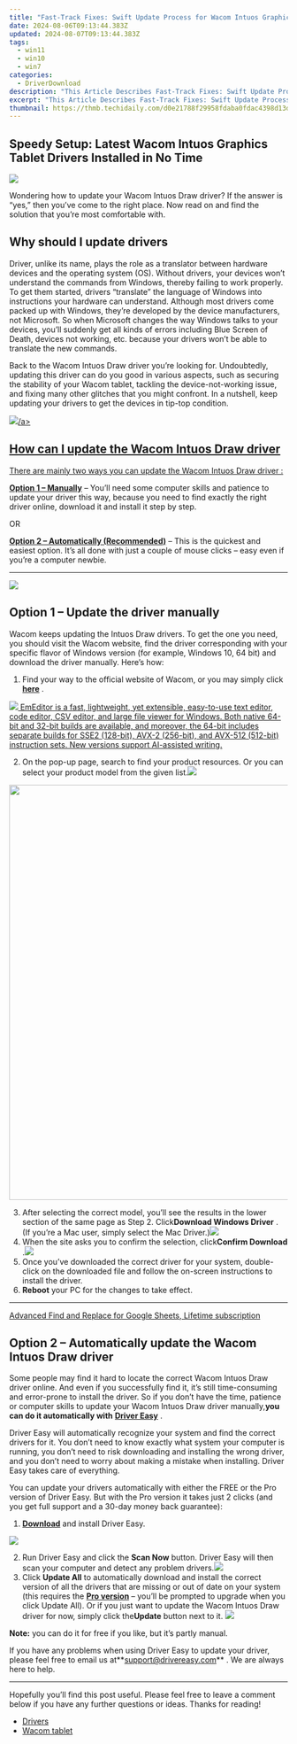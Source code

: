 ```yaml
---
title: "Fast-Track Fixes: Swift Update Process for Wacom Intuos Graphics Device"
date: 2024-08-06T09:13:44.383Z
updated: 2024-08-07T09:13:44.383Z
tags:
  - win11
  - win10
  - win7
categories:
  - DriverDownload
description: "This Article Describes Fast-Track Fixes: Swift Update Process for Wacom Intuos Graphics Device"
excerpt: "This Article Describes Fast-Track Fixes: Swift Update Process for Wacom Intuos Graphics Device"
thumbnail: https://thmb.techidaily.com/d0e21788f29958fdaba0fdac4398d13da9177082545009c2bddd22992fae44fc.jpg
---
```


## Speedy Setup: Latest Wacom Intuos Graphics Tablet Drivers Installed in No Time

![](https://images.drivereasy.com/wp-content/uploads/2019/08/image-142.png)

 Wondering how to update your Wacom Intuos Draw driver? If the answer is “yes,” then you’ve come to the right place. Now read on and find the solution that you’re most comfortable with.

## Why should I update drivers

 Driver, unlike its name, plays the role as a translator between hardware devices and the operating system (OS). Without drivers, your devices won’t understand the commands from Windows, thereby failing to work properly. To get them started, drivers “translate” the language of Windows into instructions your hardware can understand. Although most drivers come packed up with Windows, they’re developed by the device manufacturers, not Microsoft. So when Microsoft changes the way Windows talks to your devices, you’ll suddenly get all kinds of errors including Blue Screen of Death, devices not working, etc. because your drivers won’t be able to translate the new commands.

 Back to the Wacom Intuos Draw driver you’re looking for. Undoubtedly, updating this driver can do you good in various aspects, such as securing the stability of your Wacom tablet, tackling the device-not-working issue, and fixing many other glitches that you might confront. In a nutshell, keep updating your drivers to get the devices in tip-top condition.

<!-- affiliate ads begin -->
<a href="https://store.nero.com/order/checkout.php?PRODS=4729507&QTY=1&AFFILIATE=108875&CART=1"><img src="https://www.nero.com/nero-com-wAssets/img/banners/2023/TIU/Nero_TuneItUp_Screen_2.webp" border="0">/a>
<!-- affiliate ads end -->
## How can I update the Wacom Intuos Draw driver

There are mainly two ways you can update the Wacom Intuos Draw driver :

**[Option 1 – Manually](https://tools.techidaily.com/drivereasy/download/)**  – You’ll need some computer skills and patience to update your driver this way, because you need to find exactly the right driver online, download it and install it step by step.  

 OR  

**[Option 2 – Automatically (Recommended)](https://tools.techidaily.com/drivereasy/download/)**  – This is the quickest and easiest option. It’s all done with just a couple of mouse clicks – easy even if you’re a computer newbie.

---

<!-- affiliate ads begin -->
<a href="https://store.bitdefender.com/affiliate.php?ACCOUNT=BITLATIN&AFFILIATE=108875&PATH=http%3A%2F%2Fwww.bitdefender.com%2Fbusiness%3FAFFILIATE%3D108875%26RESOURCE%3D30%2525%2BOff%2Ball%2BGravityZone%2BProducts"><img src="https://www.bitdefender.com/content/dam/bitdefender/business/campaign/1200X628.png" border="0"></a>
<!-- affiliate ads end -->
## Option 1 – Update the driver manually

 Wacom keeps updating the Intuos Draw drivers. To get the one you need, you should visit the Wacom website, find the driver corresponding with your specific flavor of Windows version (for example, Windows 10, 64 bit) and download the driver manually. Here’s how:

1. Find your way to the official website of Wacom, or you may simply click **[here](https://www.wacom.com/en-cn/support/product-support/drivers?field%5Fsupported%5Fos%5Ftid=50&field%5Fsupported%5Ftablets%5Ftid=All)**  .
<!-- affiliate ads begin -->
<a href="https://shop.emeditor.com/order/checkout.php?PRODS=4610657&QTY=1&AFFILIATE=108875&CART=1"><img src="https://www.emeditor.com/wp-content/uploads/2024/06/emeditor_chat_ai.png" border="0">
EmEditor is a fast, lightweight, yet extensible, easy-to-use text editor, code editor, CSV editor, and large file viewer for Windows. Both native 64-bit and 32-bit builds are available, and moreover, the 64-bit includes separate builds for SSE2 (128-bit), AVX-2 (256-bit), and AVX-512 (512-bit) instruction sets. New versions support AI-assisted writing.</a>
<!-- affiliate ads end -->
2. On the pop-up page, search to find your product resources. Or you can select your product model from the given list.![](https://images.drivereasy.com/wp-content/uploads/2019/08/image-151.png)
<!-- affiliate ads begin -->
<a href="https://zebaoaffiliateprogram.pxf.io/c/5597632/1853659/21526" target="_top" id="1853659"><img src="//a.impactradius-go.com/display-ad/21526-1853659" border="0" alt="" width="1920" height="750"/></a><img height="0" width="0" src="https://imp.pxf.io/i/5597632/1853659/21526" style="position:absolute;visibility:hidden;" border="0" />
<!-- affiliate ads end -->
3. After selecting the correct model, you’ll see the results in the lower section of the same page as Step 2\. Click**Download Windows Driver** . (If you’re a Mac user, simply select the Mac Driver.)![](https://images.drivereasy.com/wp-content/uploads/2019/08/image-155.png)
4. When the site asks you to confirm the selection, click**Confirm Download** .![](https://images.drivereasy.com/wp-content/uploads/2019/08/image-157.png)
5. Once you’ve downloaded the correct driver for your system, double-click on the downloaded file and follow the on-screen instructions to install the driver.
6. **Reboot** your PC for the changes to take effect.

---

<!-- affiliate ads begin -->
<a href="https://secure.2checkout.com/order/checkout.php?PRODS=4729642&QTY=1&AFFILIATE=108875&CART=1">Advanced Find and Replace for Google Sheets, Lifetime subscription</a>
<!-- affiliate ads end -->
## Option 2 – Automatically update the Wacom Intuos Draw driver

 Some people may find it hard to locate the correct Wacom Intuos Draw driver online. And even if you successfully find it, it’s still time-consuming and error-prone to install the driver. So if you don’t have the time, patience or computer skills to update your Wacom Intuos Draw driver manually,**you can do it automatically with** **[Driver Easy](https://tools.techidaily.com/drivereasy/download/)**  .

 Driver Easy will automatically recognize your system and find the correct drivers for it. You don’t need to know exactly what system your computer is running, you don’t need to risk downloading and installing the wrong driver, and you don’t need to worry about making a mistake when installing. Driver Easy takes care of everything.

 You can update your drivers automatically with either the FREE or the Pro version of Driver Easy. But with the Pro version it takes just 2 clicks (and you get full support and a 30-day money back guarantee):

1. **[Download](https://tools.techidaily.com/drivereasy/download/)**  and install Driver Easy.
<!-- affiliate ads begin -->
<a href="https://secure.2checkout.com/order/checkout.php?PRODS=33729450&QTY=1&AFFILIATE=108875&CART=1"><img src="https://secure.avangate.com/images/merchant/7f687767ccf20fcea1c9dc4a5adc2326/Digisigner_banner_728_x_90_color_version.png" border="0"></a>
<!-- affiliate ads end -->
2. Run Driver Easy and click the **Scan Now** button. Driver Easy will then scan your computer and detect any problem drivers.![](https://images.drivereasy.com/wp-content/uploads/2019/08/2019-08-09_12-35-42.jpg)
3. Click **Update All** to automatically download and install the correct version of all the drivers that are missing or out of date on your system (this requires the **[Pro version](https://tools.techidaily.com/drivereasy/download/)**  – you’ll be prompted to upgrade when you click Update All). Or if you just want to update the Wacom Intuos Draw driver for now, simply click the**Update**  button next to it. ![](https://images.drivereasy.com/wp-content/uploads/2019/08/2019-08-09_12-33-53.jpg)

**Note:** you can do it for free if you like, but it’s partly manual.

 If you have any problems when using Driver Easy to update your driver, please feel free to email us at**<support@drivereasy.com>** . We are always here to help.

---

 Hopefully you’ll find this post useful. Please feel free to leave a comment below if you have any further questions or ideas. Thanks for reading!

* [Drivers](https://tools.techidaily.com/drivereasy/download/)
* [Wacom tablet](https://tools.techidaily.com/drivereasy/download/)

<ins class="adsbygoogle"
     style="display:block"
     data-ad-format="autorelaxed"
     data-ad-client="ca-pub-7571918770474297"
     data-ad-slot="1223367746"></ins>



<ins class="adsbygoogle"
     style="display:block"
     data-ad-client="ca-pub-7571918770474297"
     data-ad-slot="8358498916"
     data-ad-format="auto"
     data-full-width-responsive="true"></ins>
